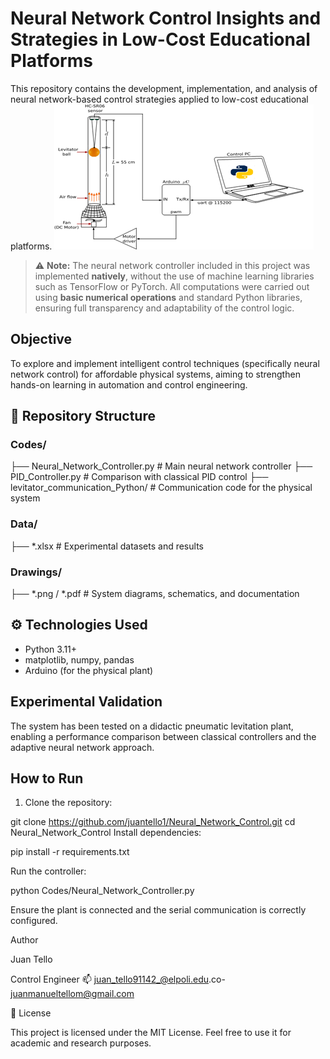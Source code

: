 # Neural Network Control Insights and Strategies in Low-Cost Educational Platforms

This repository contains the development, implementation, and analysis of neural network-based control strategies applied to low-cost educational platforms.
![System Diagram](Images/levitator.png)
> ⚠️ **Note:** The neural network controller included in this project was implemented **natively**, without the use of machine learning libraries such as TensorFlow or PyTorch. All computations were carried out using **basic numerical operations** and standard Python libraries, ensuring full transparency and adaptability of the control logic.
## Objective

To explore and implement intelligent control techniques (specifically neural network control) for affordable physical systems, aiming to strengthen hands-on learning in automation and control engineering.

## 📁 Repository Structure

### Codes/
├── Neural_Network_Controller.py # Main neural network controller
├── PID_Controller.py # Comparison with classical PID control
├── levitator_communication_Python/ # Communication code for the physical system

### Data/
├── *.xlsx # Experimental datasets and results

### Drawings/
├── *.png / *.pdf # System diagrams, schematics, and documentation


## ⚙️ Technologies Used

- Python 3.11+
- matplotlib, numpy, pandas
- Arduino (for the physical plant)


## Experimental Validation

The system has been tested on a didactic pneumatic levitation plant, enabling a performance comparison between classical controllers and the adaptive neural network approach.

## How to Run

1. Clone the repository:

git clone https://github.com/juantello1/Neural_Network_Control.git
cd Neural_Network_Control
Install dependencies:

pip install -r requirements.txt

Run the controller:


python Codes/Neural_Network_Controller.py

Ensure the plant is connected and the serial communication is correctly configured.

Author

Juan Tello

Control Engineer
📫 juan_tello91142_@elpoli.edu.co-
    juanmanueltellom@gmail.com

📄 License

This project is licensed under the MIT License. Feel free to use it for academic and research purposes. 

